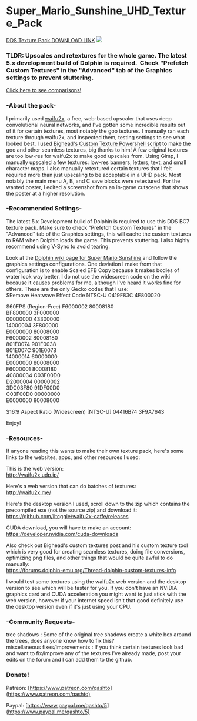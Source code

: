 # Super_Mario_Sunshine_UHD_Texture_Pack
[DDS Texture Pack DOWNLOAD LINK](https://oko.sh/ThJ8ZqhI)
![](https://raw.githubusercontent.com/quinton-ashley/Super_Mario_Sunshine_UHD_Texture_Pack/master/textures/GMS/gui/title/tex1_490x270_8173791dd11cea7c_5.png)
### TLDR: Upscales and retextures for the whole game.  The latest 5.x development build of Dolphin is required.  Check "Prefetch Custom Textures" in the "Advanced" tab of the Graphics settings to prevent stuttering.

[Click here to see comparisons!](../../wiki)

### -About the pack-

I primarily used [waifu2x](https://github.com/nagadomi/waifu2x),  a free, web-based upscaler that uses deep convolutional neural networks, and I've gotten some incredible results out of it for certain textures, most notably the goo textures.  I manually ran each texture through waifu2x, and inspected them, testing settings to see what looked best.  I used [Bighead's Custom Texture Powershell script](https://forums.dolphin-emu.org/Thread-dolphin-custom-textures-info) to make the goo and other seamless textures, big thanks to him!  A few original textures are too low-res for waifu2x to make good upscales from.  Using Gimp, I manually upscaled a few textures: low-res banners, letters, text, and small character maps.  I also manually retextured certain textures that I felt required more than just upscaling to be acceptable in a UHD pack.  Most notably the main menu A, B, and C save blocks were retextured.  For the wanted poster, I edited a screenshot from an in-game cutscene that shows the poster at a higher resolution.

### -Recommended Settings-

The latest 5.x Development build of Dolphin is required to use this DDS BC7 texture pack.  Make sure to check "Prefetch Custom Textures" in the "Advanced" tab of the Graphics settings, this will cache the custom textures to RAM when Dolphin loads the game.  This prevents stuttering.  I also highly recommend using V-Sync to avoid tearing.

Look at the [Dolphin wiki page for Super Mario Sunshine](https://wiki.dolphin-emu.org/index.php?title=Super_Mario_Sunshine) and follow the graphics settings configurations.  One deviation I make from that configuration is to enable Scaled EFB Copy because it makes bodies of water look way better.  I do not use the widescreen code on the wiki because it causes problems for me, although I've heard it works fine for others.  These are the only Gecko codes that I use:  
$Remove Heatwave Effect Code NTSC-U
0419F83C 4E800020

$60FPS (Region-Free)
F6000002 80008180  
BF800000 3F000000  
00000000 43300000  
14000004 3F800000  
E0000000 80008000  
F6000002 80008180  
801E0074 901E0038  
801E007C 901E0078  
14000014 60000000  
E0000000 80008000  
F6000001 80008180  
40800034 C03F00D0  
D2000004 00000002  
3DC03F80 91DF00D0  
C03F00D0 00000000  
E0000000 80008000  

$16:9 Aspect Ratio (Widescreen) [NTSC-U]
04416B74 3F9A7643

Enjoy!

### -Resources-

If anyone reading this wants to make their own texture pack, here's some links to the websites, apps, and other resources I used:<br>

This is the web version:<br>
http://waifu2x.udp.jp/

Here's a web version that can do batches of textures:<br>
http://waifu2x.me/

Here's the desktop version I used, scroll down to the zip which contains the precompiled exe (not the source zip) and download it:<br>
https://github.com/lltcggie/waifu2x-caffe/releases

CUDA download, you will have to make an account:<br>
https://developer.nvidia.com/cuda-downloads

Also check out Bighead's custom textures post and his custom texture tool which is very good for creating seamless textures, doing file conversions, optimizing png files, and other things that would be quite awful to do manually:<br>
https://forums.dolphin-emu.org/Thread-dolphin-custom-textures-info

I would test some textures using the waifu2x web version and the desktop version to see which will be faster for you. If you don't have an NVIDIA graphics card and CUDA acceleration you might want to just stick with the web version, however if your internet speed isn't that good definitely use the desktop version even if it's just using your CPU.

### -Community Requests-

tree shadows : Some of the original tree shadows create a white box around the trees, does anyone know how to fix this?<br>
miscellaneous fixes/improvements : If you think certain textures look bad and want to fix/improve any of the textures I've already made, post your edits on the forum and I can add them to the github.<br>

### Donate!

Patreon:
[https://www.patreon.com/qashto](https://www.patreon.com/qashto)

Paypal:
[https://www.paypal.me/qashto/5](https://www.paypal.me/qashto/5)
